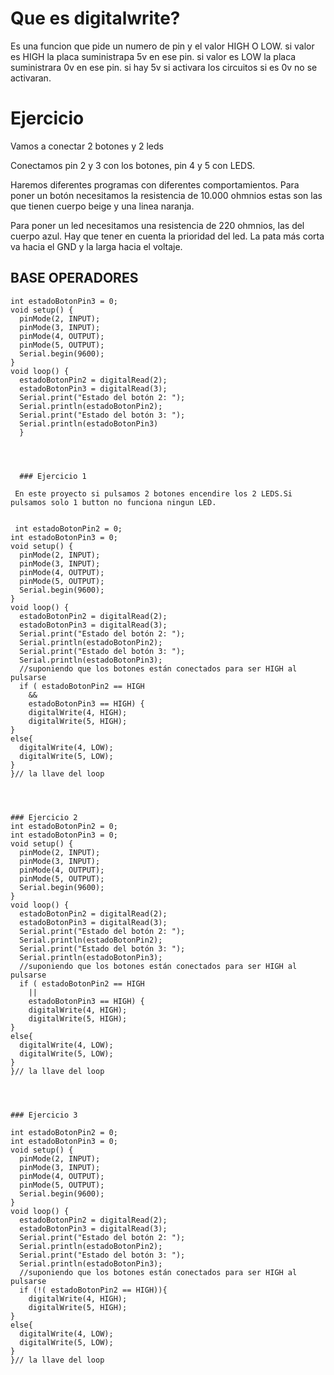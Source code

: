  # Que es digitalwrite?

Es una funcion que pide un numero de pin y el valor HIGH O LOW. si valor es HIGH la placa suministrapa 5v en ese pin. si valor es LOW la placa suministrara 0v en ese pin. si hay 5v si activara los circuitos si es 0v no se activaran.



# Ejercicio 

Vamos a conectar 2 botones y 2 leds

Conectamos pin 2 y 3 con los botones, pin 4 y 5 con LEDS.

Haremos diferentes programas con diferentes comportamientos. 
Para poner un botón necesitamos la resistencia de 10.000 ohmnios estas son las que tienen cuerpo beige y una linea naranja.

Para poner un led necesitamos una resistencia de 220 ohmnios, las del cuerpo azul. Hay que tener en cuenta la prioridad del led. La pata más corta va hacia el GND y la larga hacia el voltaje.

## BASE OPERADORES

```int estadoBotonPin2 = 0;
int estadoBotonPin3 = 0;
void setup() {
  pinMode(2, INPUT);
  pinMode(3, INPUT);
  pinMode(4, OUTPUT);
  pinMode(5, OUTPUT);
  Serial.begin(9600);
}
void loop() {
  estadoBotonPin2 = digitalRead(2);
  estadoBotonPin3 = digitalRead(3);
  Serial.print("Estado del botón 2: ");
  Serial.println(estadoBotonPin2);
  Serial.print("Estado del botón 3: ");
  Serial.println(estadoBotonPin3)
  }
  
  
  
  
  ### Ejercicio 1
 
 En este proyecto si pulsamos 2 botones encendire los 2 LEDS.Si pulsamos solo 1 button no funciona ningun LED.
 
 
 int estadoBotonPin2 = 0;
int estadoBotonPin3 = 0;
void setup() {
  pinMode(2, INPUT);
  pinMode(3, INPUT);
  pinMode(4, OUTPUT);
  pinMode(5, OUTPUT);
  Serial.begin(9600);
}
void loop() {
  estadoBotonPin2 = digitalRead(2);
  estadoBotonPin3 = digitalRead(3);
  Serial.print("Estado del botón 2: ");
  Serial.println(estadoBotonPin2);
  Serial.print("Estado del botón 3: ");
  Serial.println(estadoBotonPin3); 
  //suponiendo que los botones están conectados para ser HIGH al pulsarse
  if ( estadoBotonPin2 == HIGH
    &&
    estadoBotonPin3 == HIGH) {
    digitalWrite(4, HIGH);
    digitalWrite(5, HIGH);
}
else{
  digitalWrite(4, LOW);
  digitalWrite(5, LOW);
}
}// la llave del loop




### Ejercicio 2
int estadoBotonPin2 = 0;
int estadoBotonPin3 = 0;
void setup() {
  pinMode(2, INPUT);
  pinMode(3, INPUT);
  pinMode(4, OUTPUT);
  pinMode(5, OUTPUT);
  Serial.begin(9600);
}
void loop() {
  estadoBotonPin2 = digitalRead(2);
  estadoBotonPin3 = digitalRead(3);
  Serial.print("Estado del botón 2: ");
  Serial.println(estadoBotonPin2);
  Serial.print("Estado del botón 3: ");
  Serial.println(estadoBotonPin3); 
  //suponiendo que los botones están conectados para ser HIGH al pulsarse
  if ( estadoBotonPin2 == HIGH
    ||
    estadoBotonPin3 == HIGH) {
    digitalWrite(4, HIGH);
    digitalWrite(5, HIGH);
}
else{
  digitalWrite(4, LOW);
  digitalWrite(5, LOW);
}
}// la llave del loop




### Ejercicio 3

int estadoBotonPin2 = 0;
int estadoBotonPin3 = 0;
void setup() {
  pinMode(2, INPUT);
  pinMode(3, INPUT);
  pinMode(4, OUTPUT);
  pinMode(5, OUTPUT);
  Serial.begin(9600);
}
void loop() {
  estadoBotonPin2 = digitalRead(2);
  estadoBotonPin3 = digitalRead(3);
  Serial.print("Estado del botón 2: ");
  Serial.println(estadoBotonPin2);
  Serial.print("Estado del botón 3: ");
  Serial.println(estadoBotonPin3); 
  //suponiendo que los botones están conectados para ser HIGH al pulsarse
  if (!( estadoBotonPin2 == HIGH)){
    digitalWrite(4, HIGH);
    digitalWrite(5, HIGH);
}
else{
  digitalWrite(4, LOW);
  digitalWrite(5, LOW);
}
}// la llave del loop







 
 
 
 
